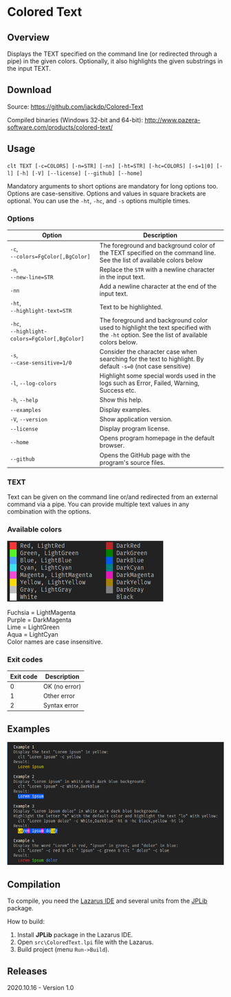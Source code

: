 # Colored Text

## Overview

Displays the TEXT specified on the command line (or redirected through a pipe) in the given colors. Optionally, it also highlights the given substrings in the input TEXT.

## Download

Source: https://github.com/jackdp/Colored-Text

Compiled binaries (Windows 32-bit and 64-bit): http://www.pazera-software.com/products/colored-text/


## Usage

`clt TEXT [-c=COLORS] [-n=STR] [-nn] [-ht=STR] [-hc=COLORS] [-s=1|0] [-l] [-h] [-V] [--license] [--github] [--home]`

Mandatory arguments to short options are mandatory for long options too.
Options are case-sensitive. Options and values in square brackets are optional.
You can use the `-ht`, `-hc`, and `-s` options multiple times.

### Options

| Option         | Description               |
|----------------|---------------------------|
| `-c`,<br />`--colors=FgColor[,BgColor]`        | The foreground and background color of the TEXT specified on the command line. See the list of available colors below  |
| `-n`,<br />`--new-line=STR`        | Replace the `STR` with a newline character in the input text.   |
| `-nn`                           | Add a newline character at the end of the input text. |
| `-ht`,<br />`--highlight-text=STR`        | Text to be highlighted.   |
| `-hc`,<br />`--highlight-colors=FgColor[,BgColor]`  | The foreground and background color used to highlight the text specified with the `-ht` option. See the list of available colors below. |
| `-s`,<br />`--case-sensitive=1/0`  | Consider the character case when searching for the text to highlight. By default `-s=0` (not case sensitive) |
| `-l`, `--log-colors`                | Highlight some special words used in the logs such as Error, Failed, Warning, Success etc. |
| `-h`, `--help`                      | Show this help.                                                           |
| `--examples`                        | Display examples.                                                           |
| `-V`, `--version`                   | Show application version.                                                 |
| `--license`                         | Display program license.                                                  |
| `--home`                            | Opens program homepage in the default browser.                            |
| `--github`                 | Opens the GitHub page with the program's source files. |

### TEXT

Text can be given on the command line or/and redirected from an external command via a pipe.
You can provide multiple text values in any combination with the options.

### Available colors

![ColoredText-Colors](./doc/ColoredText-Colors.png)

Fuchsia = LightMagenta  
Purple = DarkMagenta  
Lime = LightGreen  
Aqua = LightCyan  
Color names are case insensitive.

### Exit codes

| Exit code | Description   |
|-----------|---------------|
| 0         | OK (no error) |
| 1         | Other error   |
| 2         | Syntax error  |

## Examples

![Examples](./doc/ColoredText-Examples.png)


## Compilation

To compile, you need the [Lazarus IDE](https://www.lazarus-ide.org/) and several units from the [JPLib](https://github.com/jackdp/JPLib) package.

How to build:

1. Install **JPLib** package in the Lazarus IDE.
2. Open `src\ColoredText.lpi` file with the Lazarus.
3. Build project (menu `Run->Build`).


## Releases

2020.10.16 - Version 1.0
